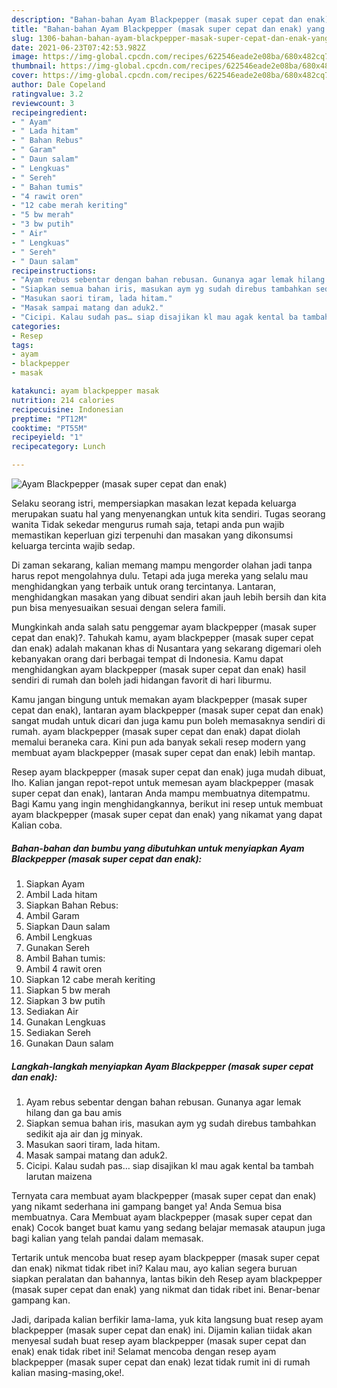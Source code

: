 ```yaml
---
description: "Bahan-bahan Ayam Blackpepper (masak super cepat dan enak) yang enak dan Mudah Dibuat"
title: "Bahan-bahan Ayam Blackpepper (masak super cepat dan enak) yang enak dan Mudah Dibuat"
slug: 1306-bahan-bahan-ayam-blackpepper-masak-super-cepat-dan-enak-yang-enak-dan-mudah-dibuat
date: 2021-06-23T07:42:53.982Z
image: https://img-global.cpcdn.com/recipes/622546eade2e08ba/680x482cq70/ayam-blackpepper-masak-super-cepat-dan-enak-foto-resep-utama.jpg
thumbnail: https://img-global.cpcdn.com/recipes/622546eade2e08ba/680x482cq70/ayam-blackpepper-masak-super-cepat-dan-enak-foto-resep-utama.jpg
cover: https://img-global.cpcdn.com/recipes/622546eade2e08ba/680x482cq70/ayam-blackpepper-masak-super-cepat-dan-enak-foto-resep-utama.jpg
author: Dale Copeland
ratingvalue: 3.2
reviewcount: 3
recipeingredient:
- " Ayam"
- " Lada hitam"
- " Bahan Rebus"
- " Garam"
- " Daun salam"
- " Lengkuas"
- " Sereh"
- " Bahan tumis"
- "4 rawit oren"
- "12 cabe merah keriting"
- "5 bw merah"
- "3 bw putih"
- " Air"
- " Lengkuas"
- " Sereh"
- " Daun salam"
recipeinstructions:
- "Ayam rebus sebentar dengan bahan rebusan. Gunanya agar lemak hilang dan ga bau amis"
- "Siapkan semua bahan iris, masukan aym yg sudah direbus tambahkan sedikit aja air dan jg minyak."
- "Masukan saori tiram, lada hitam."
- "Masak sampai matang dan aduk2."
- "Cicipi. Kalau sudah pas… siap disajikan kl mau agak kental ba tambah larutan maizena"
categories:
- Resep
tags:
- ayam
- blackpepper
- masak

katakunci: ayam blackpepper masak 
nutrition: 214 calories
recipecuisine: Indonesian
preptime: "PT12M"
cooktime: "PT55M"
recipeyield: "1"
recipecategory: Lunch

---
```



![Ayam Blackpepper (masak super cepat dan enak)](https://img-global.cpcdn.com/recipes/622546eade2e08ba/680x482cq70/ayam-blackpepper-masak-super-cepat-dan-enak-foto-resep-utama.jpg)

Selaku seorang istri, mempersiapkan masakan lezat kepada keluarga merupakan suatu hal yang menyenangkan untuk kita sendiri. Tugas seorang  wanita Tidak sekedar mengurus rumah saja, tetapi anda pun wajib memastikan keperluan gizi terpenuhi dan masakan yang dikonsumsi keluarga tercinta wajib sedap.

Di zaman  sekarang, kalian memang mampu mengorder olahan jadi tanpa harus repot mengolahnya dulu. Tetapi ada juga mereka yang selalu mau menghidangkan yang terbaik untuk orang tercintanya. Lantaran, menghidangkan masakan yang dibuat sendiri akan jauh lebih bersih dan kita pun bisa menyesuaikan sesuai dengan selera famili. 



Mungkinkah anda salah satu penggemar ayam blackpepper (masak super cepat dan enak)?. Tahukah kamu, ayam blackpepper (masak super cepat dan enak) adalah makanan khas di Nusantara yang sekarang digemari oleh kebanyakan orang dari berbagai tempat di Indonesia. Kamu dapat menghidangkan ayam blackpepper (masak super cepat dan enak) hasil sendiri di rumah dan boleh jadi hidangan favorit di hari liburmu.

Kamu jangan bingung untuk memakan ayam blackpepper (masak super cepat dan enak), lantaran ayam blackpepper (masak super cepat dan enak) sangat mudah untuk dicari dan juga kamu pun boleh memasaknya sendiri di rumah. ayam blackpepper (masak super cepat dan enak) dapat diolah memalui beraneka cara. Kini pun ada banyak sekali resep modern yang membuat ayam blackpepper (masak super cepat dan enak) lebih mantap.

Resep ayam blackpepper (masak super cepat dan enak) juga mudah dibuat, lho. Kalian jangan repot-repot untuk memesan ayam blackpepper (masak super cepat dan enak), lantaran Anda mampu membuatnya ditempatmu. Bagi Kamu yang ingin menghidangkannya, berikut ini resep untuk membuat ayam blackpepper (masak super cepat dan enak) yang nikamat yang dapat Kalian coba.

<!--inarticleads1-->

##### Bahan-bahan dan bumbu yang dibutuhkan untuk menyiapkan Ayam Blackpepper (masak super cepat dan enak):

1. Siapkan  Ayam
1. Ambil  Lada hitam
1. Siapkan  Bahan Rebus:
1. Ambil  Garam
1. Siapkan  Daun salam
1. Ambil  Lengkuas
1. Gunakan  Sereh
1. Ambil  Bahan tumis:
1. Ambil 4 rawit oren
1. Siapkan 12 cabe merah keriting
1. Siapkan 5 bw merah
1. Siapkan 3 bw putih
1. Sediakan  Air
1. Gunakan  Lengkuas
1. Sediakan  Sereh
1. Gunakan  Daun salam




<!--inarticleads2-->

##### Langkah-langkah menyiapkan Ayam Blackpepper (masak super cepat dan enak):

1. Ayam rebus sebentar dengan bahan rebusan. Gunanya agar lemak hilang dan ga bau amis
1. Siapkan semua bahan iris, masukan aym yg sudah direbus tambahkan sedikit aja air dan jg minyak.
1. Masukan saori tiram, lada hitam.
1. Masak sampai matang dan aduk2.
1. Cicipi. Kalau sudah pas… siap disajikan kl mau agak kental ba tambah larutan maizena




Ternyata cara membuat ayam blackpepper (masak super cepat dan enak) yang nikamt sederhana ini gampang banget ya! Anda Semua bisa membuatnya. Cara Membuat ayam blackpepper (masak super cepat dan enak) Cocok banget buat kamu yang sedang belajar memasak ataupun juga bagi kalian yang telah pandai dalam memasak.

Tertarik untuk mencoba buat resep ayam blackpepper (masak super cepat dan enak) nikmat tidak ribet ini? Kalau mau, ayo kalian segera buruan siapkan peralatan dan bahannya, lantas bikin deh Resep ayam blackpepper (masak super cepat dan enak) yang nikmat dan tidak ribet ini. Benar-benar gampang kan. 

Jadi, daripada kalian berfikir lama-lama, yuk kita langsung buat resep ayam blackpepper (masak super cepat dan enak) ini. Dijamin kalian tiidak akan menyesal sudah buat resep ayam blackpepper (masak super cepat dan enak) enak tidak ribet ini! Selamat mencoba dengan resep ayam blackpepper (masak super cepat dan enak) lezat tidak rumit ini di rumah kalian masing-masing,oke!.

